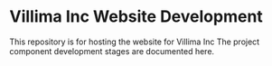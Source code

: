 # Villima Inc Website Development
This repository is for hosting the website for Villima Inc
The project component development stages are documented here.
